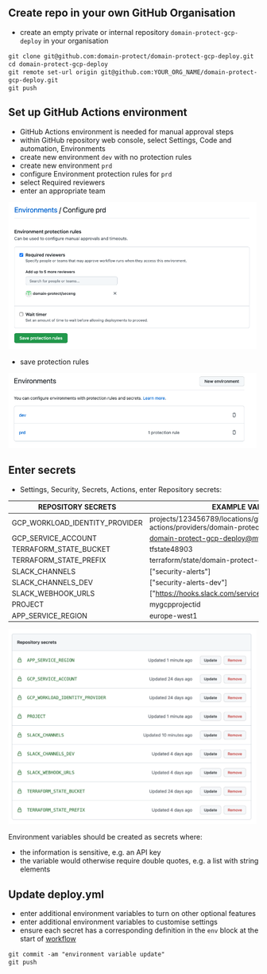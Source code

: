 ## Create repo in your own GitHub Organisation
* create an empty private or internal repository `domain-protect-gcp-deploy` in your organisation
```
git clone git@github.com:domain-protect/domain-protect-gcp-deploy.git
cd domain-protect-gcp-deploy
git remote set-url origin git@github.com:YOUR_ORG_NAME/domain-protect-gcp-deploy.git
git push
```

## Set up GitHub Actions environment
* GitHub Actions environment is needed for manual approval steps
* within GitHub repository web console, select Settings, Code and automation, Environments
* create new environment `dev` with no protection rules
* create new environment `prd`
* configure Environment protection rules for `prd`
* select Required reviewers
* enter an appropriate team

<img src="images/actions-env-protection.png" width="500">

* save protection rules

<img src="images/actions-environment.png" width="500">

## Enter secrets
* Settings, Security, Secrets, Actions, enter Repository secrets:

| REPOSITORY SECRETS             | EXAMPLE VALUE / COMMENT                                                                        |
|--------------------------------|------------------------------------------------------------------------------------------------|
| GCP_WORKLOAD_IDENTITY_PROVIDER | projects/123456789/locations/global/workloadIdentityPools/github-actions/providers/domain-protect-gcp-github |
| GCP_SERVICE_ACCOUNT            | domain-protect-gcp-deploy@my-project.iam.gserviceaccount.com                                          |
| TERRAFORM_STATE_BUCKET         | tfstate48903                                                                                   |
| TERRAFORM_STATE_PREFIX         | terraform/state/domain-protect-gcp                                                                             |                                                               |                                  |
| SLACK_CHANNELS                 | ["security-alerts"]                                                                            |
| SLACK_CHANNELS_DEV             | ["security-alerts-dev"]                                                                        |
| SLACK_WEBHOOK_URLS             | ["https://hooks.slack.com/services/XXX/XXX/XXX"]                                               |
| PROJECT                 | mygcpprojectid                                                                                 |
| APP_SERVICE_REGION                 | europe-west1                                                                                 |

<img src="images/actions-secrets.png" width="500">

Environment variables should be created as secrets where:
* the information is sensitive, e.g. an API key
* the variable would otherwise require double quotes, e.g. a list with string elements

## Update deploy.yml
* enter additional environment variables to turn on other optional features
* enter additional environment variables to customise settings
* ensure each secret has a corresponding definition in the `env` block at the start of [workflow](../.github/workflows/deploy.yml)
```
git commit -am "environment variable update"
git push
```